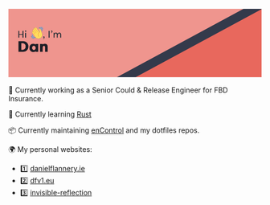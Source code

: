 ![Hi! I'm Dan](header.png)

👔 Currently working as a Senior Could & Release Engineer for FBD Insurance.

🌱 Currently learning [Rust](https://www.rust-lang.org/)

📦 Currently maintaining [enControl](https://github.com/ragebflame/enControl) and my dotfiles repos.

🌍 My personal websites: 

- 1️⃣ [danielflannery.ie](https://danielflannery.ie/)
- 2️⃣ [dfv1.eu](https://dfv1.eu/)
- 3️⃣ [invisible-reflection](https://invisible-reflection.netlify.app/)

